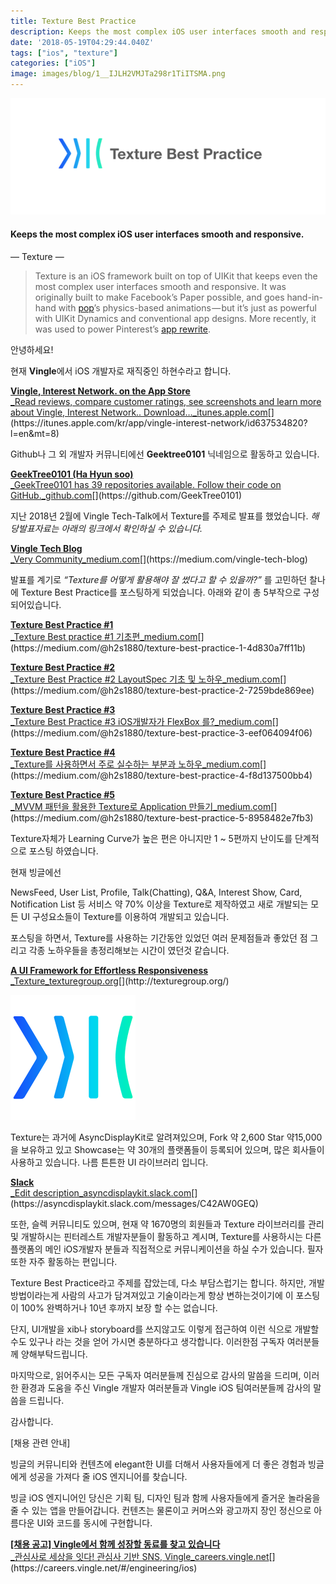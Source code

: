 ```yaml
---
title: Texture Best Practice
description: Keeps the most complex iOS user interfaces smooth and responsive.
date: '2018-05-19T04:29:44.040Z'
tags: ["ios", "texture"]
categories: ["iOS"]
image: images/blog/1__IJLH2VMJTa298r1TiITSMA.png
---
```


![](/images/blog/1__IJLH2VMJTa298r1TiITSMA.png)

#### Keeps the most complex iOS user interfaces smooth and responsive.

— Texture —

> Texture is an iOS framework built on top of UIKit that keeps even the most complex user interfaces smooth and responsive. It was originally built to make Facebook’s Paper possible, and goes hand-in-hand with [pop](https://github.com/facebook/pop)’s physics-based animations — but it’s just as powerful with UIKit Dynamics and conventional app designs. More recently, it was used to power Pinterest’s [app rewrite](https://www.wired.com/2016/04/pinterest-reinvents-prove-really-worth-billions/).

안녕하세요!

현재 **Vingle**에서 iOS 개발자로 재직중인 하현수라고 합니다.

[**Vingle, Interest Network. on the App Store**  
_Read reviews, compare customer ratings, see screenshots and learn more about Vingle, Interest Network.. Download…_itunes.apple.com](https://itunes.apple.com/kr/app/vingle-interest-network/id637534820?l=en&mt=8 "https://itunes.apple.com/kr/app/vingle-interest-network/id637534820?l=en&mt=8")[](https://itunes.apple.com/kr/app/vingle-interest-network/id637534820?l=en&mt=8)

Github나 그 외 개발자 커뮤니티에선 **Geektree0101** 닉네임으로 활동하고 있습니다.

[**GeekTree0101 (Ha Hyun soo)**  
_GeekTree0101 has 39 repositories available. Follow their code on GitHub._github.com](https://github.com/GeekTree0101 "https://github.com/GeekTree0101")[](https://github.com/GeekTree0101)

지난 2018년 2월에 Vingle Tech-Talk에서 Texture를 주제로 발표를 했었습니다. _해당발표자료는 아래의 링크에서 확인하실 수 있습니다._

[**Vingle Tech Blog**  
_Very Community_medium.com](https://medium.com/vingle-tech-blog "https://medium.com/vingle-tech-blog")[](https://medium.com/vingle-tech-blog)

발표를 계기로 _“Texture를 어떻게 활용해야 잘 썼다고 할 수 있을까?”_ 를 고민하던 찰나에 Texture Best Practice를 포스팅하게 되었습니다. 아래와 같이 총 5부작으로 구성되어있습니다.

[**Texture Best Practice #1**  
_Texture Best practice #1 기초편_medium.com](https://medium.com/@h2s1880/texture-best-practice-1-4d830a7ff11b "https://medium.com/@h2s1880/texture-best-practice-1-4d830a7ff11b")[](https://medium.com/@h2s1880/texture-best-practice-1-4d830a7ff11b)

[**Texture Best Practice #2**  
_Texture Best Practice #2 LayoutSpec 기초 및 노하우_medium.com](https://medium.com/@h2s1880/texture-best-practice-2-7259bde869ee "https://medium.com/@h2s1880/texture-best-practice-2-7259bde869ee")[](https://medium.com/@h2s1880/texture-best-practice-2-7259bde869ee)

[**Texture Best Practice #3**  
_Texture Best Practice #3 iOS개발자가 FlexBox 를?_medium.com](https://medium.com/@h2s1880/texture-best-practice-3-eef064094f06 "https://medium.com/@h2s1880/texture-best-practice-3-eef064094f06")[](https://medium.com/@h2s1880/texture-best-practice-3-eef064094f06)

[**Texture Best Practice #4**  
_Texture를 사용하면서 주로 실수하는 부분과 노하우_medium.com](https://medium.com/@h2s1880/texture-best-practice-4-f8d137500bb4 "https://medium.com/@h2s1880/texture-best-practice-4-f8d137500bb4")[](https://medium.com/@h2s1880/texture-best-practice-4-f8d137500bb4)

[**Texture Best Practice #5**  
_MVVM 패턴을 활용한 Texture로 Application 만들기_medium.com](https://medium.com/@h2s1880/texture-best-practice-5-8958482e7fb3 "https://medium.com/@h2s1880/texture-best-practice-5-8958482e7fb3")[](https://medium.com/@h2s1880/texture-best-practice-5-8958482e7fb3)

Texture자체가 Learning Curve가 높은 편은 아니지만 1 ~ 5편까지 난이도를 단계적으로 포스팅 하였습니다.

현재 빙글에선

NewsFeed, User List, Profile, Talk(Chatting), Q&A, Interest Show, Card, Notification List 등 서비스 약 70% 이상을 Texture로 제작하였고 새로 개발되는 모든 UI 구성요소들이 Texture를 이용하여 개발되고 있습니다.

포스팅을 하면서, Texture를 사용하는 기간동안 있었던 여러 문제점들과 좋았던 점 그리고 각종 노하우들을 총정리해보는 시간이 였던것 같습니다.

[**A UI Framework for Effortless Responsiveness**  
_Texture_texturegroup.org](http://texturegroup.org/ "http://texturegroup.org/")[](http://texturegroup.org/)

![](/images/blog/1__H__YM6k1it8i78gZiy0fVNA.png)

Texture는 과거에 AsyncDisplayKit로 알려져있으며, Fork 약 2,600 Star 약15,000 을 보유하고 있고 Showcase는 약 30개의 플랫폼들이 등록되어 있으며, 많은 회사들이 사용하고 있습니다. 나름 튼튼한 UI 라이브러리 입니다.

[**Slack**  
_Edit description_asyncdisplaykit.slack.com](https://asyncdisplaykit.slack.com/messages/C42AW0GEQ "https://asyncdisplaykit.slack.com/messages/C42AW0GEQ")[](https://asyncdisplaykit.slack.com/messages/C42AW0GEQ)

또한, 슬렉 커뮤니티도 있으며, 현재 약 1670명의 회원들과 Texture 라이브러리를 관리 및 개발하시는 핀터레스트 개발자분들이 활동하고 계시며, Texture를 사용하시는 다른 플랫폼의 메인 iOS개발자 분들과 직접적으로 커뮤니케이션을 하실 수가 있습니다. 필자 또한 자주 활동하는 편입니다.

Texture Best Practice라고 주제를 잡았는데, 다소 부담스럽기는 합니다. 하지만, 개발방법이라는게 사람의 사고가 담겨져있고 기술이라는게 항상 변하는것이기에 이 포스팅이 100% 완벽하거나 10년 후까지 보장 할 수는 없습니다.

단지, UI개발을 xib나 storyboard를 쓰지않고도 이렇게 접근하여 이런 식으로 개발할 수도 있구나 라는 것을 얻어 가시면 충분하다고 생각합니다. 이러한점 구독자 여러분들께 양해부탁드립니다.

마지막으로, 읽어주시는 모든 구독자 여러분들께 진심으로 감사의 말씀을 드리며, 이러한 환경과 도움을 주신 Vingle 개발자 여러분들과 Vingle iOS 팀여러분들께 감사의 말씀을 드립니다.

감사합니다.

\[채용 관련 안내\]

빙글의 커뮤니티와 컨텐츠에 elegant한 UI를 더해서 사용자들에게 더 좋은 경험과 빙글에게 성공을 가져다 줄 iOS 엔지니어를 찾습니다.

빙글 iOS 엔지니어인 당신은 기획 팀, 디자인 팀과 함께 사용자들에게 즐거운 놀라움을 줄 수 있는 앱을 만들어갑니다. 컨텐츠는 물론이고 커머스와 광고까지 장인 정신으로 아름다운 UI와 코드를 동시에 구현합니다.

[**\[채용 공고\] Vingle에서 함께 성장할 동료를 찾고 있습니다**  
_관심사로 세상을 잇다! 관심사 기반 SNS, Vingle_careers.vingle.net](https://careers.vingle.net/#/engineering/ios "https://careers.vingle.net/#/engineering/ios")[](https://careers.vingle.net/#/engineering/ios)